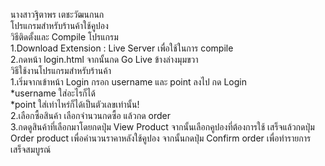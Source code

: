 <h>นางสาวฐิตาพร เตชะวัฒนกนก</h> <br>
โปรแกรมสำหรับร้านค้าใช้คูปอง<br>
วิธีติดตั้งและ Compile โปรแกรม<br>
1.Download Extension : Live Server เพื่อใช้ในการ compile <br>
2.กดหน้า login.html จากนั้นกด Go Live ข้างล่างมุมขวา<br>
วิธีใช้งานโปรแกรมสำหรับร้านค้า<br>
1.เริ่มจากเข้าหน้า Login กรอก username และ point ลงไป กด Login<br>
*username ใส่อะไรก็ได้<br>
*point ใส่เท่าไหร่ก็ได้เป็นตัวเลขเท่านั้น!<br>
2.เลือกซื้อสินค้า เลือกจำนวนกดซื้อ แล้วกด order<br>
3.กดดูสินค้าที่เลือกมาโดยกดปุ่ม View Product จากนั้นเลือกคูปองที่ต้องการใช้ เสร็จแล้วกดปุ่ม Order product เพื่อคำนวนราคาหลังใช้คูปอง จากนั้นกดปุ่ม Confirm order เพื่อทำรายการเสร็จสมบูรณ์<br>